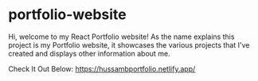 # portfolio-website

Hi, welcome to my React Portfolio website! 
As the name explains this project is my Portfolio website, it showcases the various projects that I've created and displays other information about me. 

Check It Out Below:
https://hussambportfolio.netlify.app/
